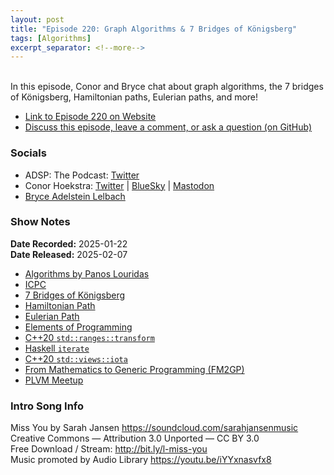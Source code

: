 ```yaml
---
layout: post
title: "Episode 220: Graph Algorithms & 7 Bridges of Königsberg"
tags: [Algorithms]
excerpt_separator: <!--more-->
---
```


<div id="buzzsprout-player-16570888"></div><script src="https://www.buzzsprout.com/1501960/episodes/16570888-episode-220-graph-algorithms-7-bridges-of-konigsberg.js?container_id=buzzsprout-player-16570888&player=small" type="text/javascript" charset="utf-8"></script>

<br>In this episode, Conor and Bryce chat about graph algorithms, the 7 bridges of Königsberg, Hamiltonian paths, Eulerian paths, and more!

<!--more-->

* [Link to Episode 220 on Website](https://adspthepodcast.com/2025/02/07/Episode-220.html)
* [Discuss this episode, leave a comment, or ask a question (on GitHub)](https://github.com/codereport/adsp2/discussions/119)

### Socials
 
* ADSP: The Podcast: [Twitter](https://twitter.com/adspthepodcast)
* Conor Hoekstra: [Twitter](https://twitter.com/code_report) \| [BlueSky](https://bsky.app/profile/codereport.bsky.social) \| [Mastodon](https://mastodon.social/@code_report)
* [Bryce Adelstein Lelbach](https://twitter.com/blelbach)

### Show Notes

**Date Recorded:** 2025-01-22 <br>
**Date Released:** 2025-02-07

* [Algorithms by Panos Louridas](https://www.amazon.ca/Algorithms-Panos-Louridas/dp/0262539020)
* [ICPC](https://icpc.global/)
* [7 Bridges of Königsberg](https://en.wikipedia.org/wiki/Seven_Bridges_of_K%C3%B6nigsberg)
* [Hamiltonian Path](https://en.wikipedia.org/wiki/Hamiltonian_path)
* [Eulerian Path](https://en.wikipedia.org/wiki/Eulerian_path)
* [Elements of Programming](http://elementsofprogramming.com/)
* [C++20 `std::ranges::transform`](https://en.cppreference.com/w/cpp/ranges/transform)
* [Haskell `iterate`](https://hackage.haskell.org/package/base-4.19.0.0/docs/Data-List.html#v:iterate)
* [C++20 `std::views::iota`](https://en.cppreference.com/w/cpp/ranges/views/iota)
* [From Mathematics to Generic Programming (FM2GP)](https://www.fm2gp.com/)
* [PLVM Meetup](https://www.meetup.com/Programming-Languages-Toronto-Meetup)

### Intro Song Info
 
Miss You by Sarah Jansen https://soundcloud.com/sarahjansenmusic<br>
Creative Commons — Attribution 3.0 Unported — CC BY 3.0<br>
Free Download / Stream: http://bit.ly/l-miss-you<br>
Music promoted by Audio Library https://youtu.be/iYYxnasvfx8<br>